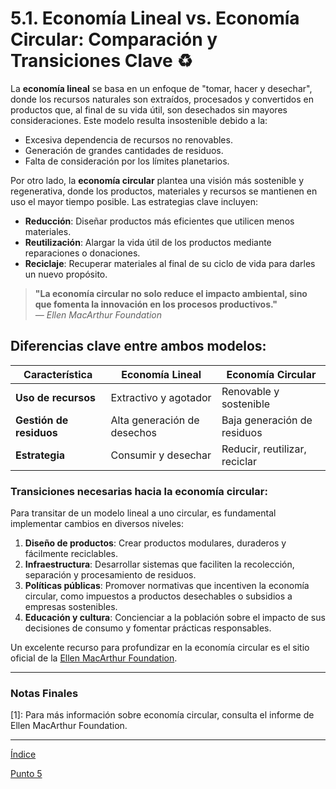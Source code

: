 # 5.1. Economía Lineal vs. Economía Circular: Comparación y Transiciones Clave ♻️

La **economía lineal** se basa en un enfoque de "tomar, hacer y desechar", donde los recursos naturales son extraídos, procesados y convertidos en productos que, al final de su vida útil, son desechados sin mayores consideraciones. Este modelo resulta insostenible debido a la:

- Excesiva dependencia de recursos no renovables.
- Generación de grandes cantidades de residuos.
- Falta de consideración por los límites planetarios.

Por otro lado, la **economía circular** plantea una visión más sostenible y regenerativa, donde los productos, materiales y recursos se mantienen en uso el mayor tiempo posible. Las estrategias clave incluyen:

- **Reducción**: Diseñar productos más eficientes que utilicen menos materiales.
- **Reutilización**: Alargar la vida útil de los productos mediante reparaciones o donaciones.
- **Reciclaje**: Recuperar materiales al final de su ciclo de vida para darles un nuevo propósito.

> **"La economía circular no solo reduce el impacto ambiental, sino que fomenta la innovación en los procesos productivos."**  
> *— Ellen MacArthur Foundation*

## Diferencias clave entre ambos modelos:

| Característica         | Economía Lineal             | Economía Circular          |
|------------------------|----------------------------|---------------------------|
| **Uso de recursos**    | Extractivo y agotador      | Renovable y sostenible    |
| **Gestión de residuos**| Alta generación de desechos| Baja generación de residuos |
| **Estrategia**         | Consumir y desechar        | Reducir, reutilizar, reciclar |

### Transiciones necesarias hacia la economía circular:

Para transitar de un modelo lineal a uno circular, es fundamental implementar cambios en diversos niveles:

1. **Diseño de productos**: Crear productos modulares, duraderos y fácilmente reciclables.
2. **Infraestructura**: Desarrollar sistemas que faciliten la recolección, separación y procesamiento de residuos.
3. **Políticas públicas**: Promover normativas que incentiven la economía circular, como impuestos a productos desechables o subsidios a empresas sostenibles.
4. **Educación y cultura**: Concienciar a la población sobre el impacto de sus decisiones de consumo y fomentar prácticas responsables.

Un excelente recurso para profundizar en la economía circular es el sitio oficial de la [Ellen MacArthur Foundation](https://ellenmacarthurfoundation.org/).

---

### Notas Finales

[1]: Para más información sobre economía circular, consulta el informe de Ellen MacArthur Foundation.

---
[Índice](../indice_pisa3_D_Almodovar.md)

[Punto 5](./5_Principios_de_la_economía_verde_y_circular_Almodovar.md)
